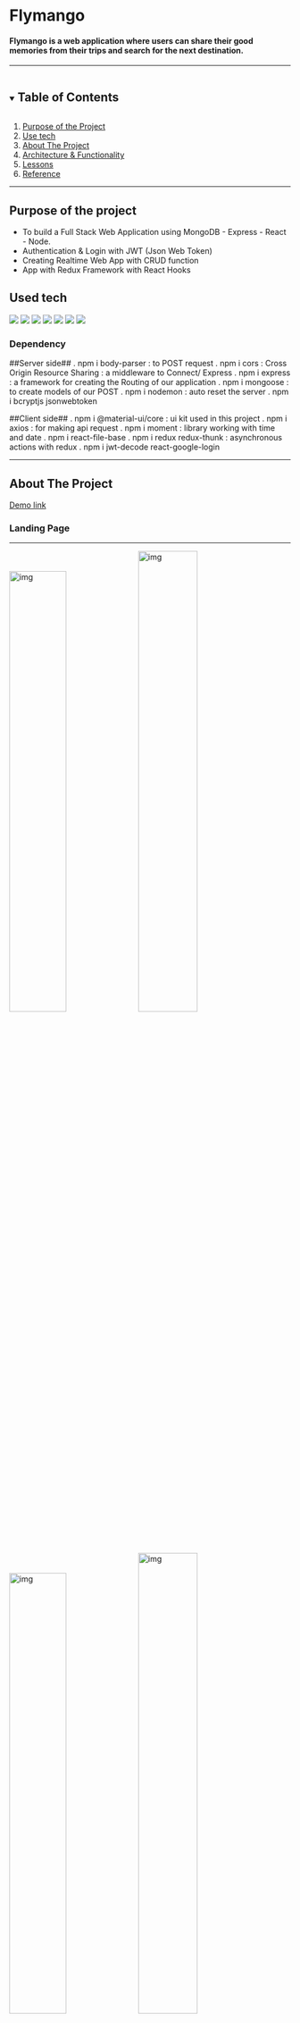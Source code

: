 # Flymango

#### Flymango is a web application where users can share their good memories from their trips and search for the next destination.

---

<details open="open">
  <summary><h2 style="display: inline-block">Table of Contents</h2></summary>
  <ol>
    <li><a href="#reason">Purpose of the Project</a></li>
    <li><a href="#use-tech">Use tech</a></li>
    <li>
      <a href="#about-the-project">About The Project</a>
    </li>
    <li><a href="#structure">Architecture & Functionality</a></li>
    <li><a href="#new">Lessons</a></li>
    <li><a href="#reference">Reference</a></li>
  </ol>
</details>

---

<div id="reason"/>

## Purpose of the project

- To build a Full Stack Web Application using MongoDB - Express - React - Node.
- Authentication & Login with JWT (Json Web Token)
- Creating Realtime Web App with CRUD function
- App with Redux Framework with React Hooks

<!--USE TECH-->

## Used tech

<span id="use-tech">
  <img src="https://img.shields.io/badge/Javascript-orange?style=flat-square&logo=JavaScript&logoColor=white"/>
  <img src="https://img.shields.io/badge/css-blue?style=flat-square&logo=CSS3&logoColor=white"/>
  <img src="https://img.shields.io/badge/HTML-red?style=flat-square&logo=HTML5&logoColor=white"/>
  <img src="https://img.shields.io/badge/React-blue?style=flat-square&logo=React&logoColor=white"/>
  <img src="https://img.shields.io/badge/ReactRouter-32b7f0?&logoColor=white"/>
  <img src="https://img.shields.io/badge/ReactHooks-e1a9f5?&logoColor=white"/>
  <img src="https://img.shields.io/badge/mongoDB-yellow?style=flat-square&logo=firebase&logoColor=white"/>

</span>

### Dependency

##Server side##
. npm i body-parser : to POST request
. npm i cors : Cross Origin Resource Sharing : a middleware to Connect/ Express
. npm i express : a framework for creating the Routing of our application
. npm i mongoose : to create models of our POST
. npm i nodemon : auto reset the server
. npm i bcryptjs jsonwebtoken

##Client side##
. npm i @material-ui/core : ui kit used in this project
. npm i axios : for making api request
. npm i moment : library working with time and date
. npm i react-file-base
. npm i redux redux-thunk : asynchronous actions with redux
. npm i jwt-decode react-google-login

---

<!-- ABOUT THE PROJECT -->

## About The Project

[Demo link](https://flymango.netlify.app/)

### Landing Page

---

<div>
<img width="45%" alt="img" src="https://user-images.githubusercontent.com/49248131/116836328-efa72300-ab7a-11eb-95aa-8dcbe4cd5877.png">
<img width="46%" alt="img" src="https://user-images.githubusercontent.com/49248131/116836333-f46bd700-ab7a-11eb-9157-fd6579ade191.png">
</div>

<div>
<img width="45%" alt="img" src="https://user-images.githubusercontent.com/49248131/116952602-e5029180-ac3f-11eb-83a4-dcf1ae820e48.png">
<img width="46%" alt="img" src="https://user-images.githubusercontent.com/49248131/116836333-f46bd700-ab7a-11eb-9157-fd6579ade191.png">
</div>
### Functionality Pages

---

|Client Side|

1. Action Types
   This App has various Actions such as Login/Logout, Sign-in with google, new Post, Like and upload files.
   These actions are stored in the actionsTypes.js file in constants.

. Action Type - Like
All the actions including Like, Update, Delete, Create, Auth and Logout has their functions in actions folder
ex) Like Post

```javascript
export const likePost = (id) => async (dispatch) => {
  const user = JSON.parse(localStorage.getItem("profile"));

  try {
    const { data } = await api.likePost(id, user?.token);

    dispatch({ type: LIKE, payload: data });
  } catch (error) {
    console.log(error);
  }
};
```

2. Redux - Reducers
   When actions are created, reducers receive those actions to dispatch the data according to the actions.

```javascript
import {
  FETCH_ALL,
  CREATE,
  UPDATE,
  DELETE,
  LIKE,
} from "../constants/actionTypes";

export default (posts = [], action) => {
  switch (action.type) {
    case FETCH_ALL:
      return action.payload;
    case LIKE:
      return posts.map((post) =>
        post._id === action.payload._id ? action.payload : post
      );
    case CREATE:
      return [...posts, action.payload];
    case UPDATE:
      return posts.map((post) =>
        post._id === action.payload._id ? action.payload : post
      );
    case DELETE:
      return posts.filter((post) => post._id !== action.payload);
    default:
      return posts;
  }
};
```

|Server Side|

1. Models
   In models, the data Schema for auth, and post are created like below

```Javascript
import mongoose from "mongoose";

const userSchema = mongoose.Schema({
  name: { type: String, required:  true },
  email: { type: String, required: true },
  password: { type: String, required: true },
  id: { type: String },
});

export default mongoose.model("User", userSchema);

```

2. Controller
   Using the schema, the actions like signin, signup, etc are controlled.

```Javascript
import bcrypt from "bcryptjs";
import jwt from "jsonwebtoken";

import UserModal from "../models/user.js";

const secret = 'test';

export const signin = async (req, res) => {
  const { email, password } = req.body;

  try {
    const oldUser = await UserModal.findOne({ email });
    if (!oldUser) return res.status(404).json({ message: "User doesn't exist" });
    const isPasswordCorrect = await bcrypt.compare(password, oldUser.password);
    if (!isPasswordCorrect) return res.status(400).json({ message: "Invalid credentials" });
    const token = jwt.sign({ email: oldUser.email, id: oldUser._id }, secret, { expiresIn: "1h" });
    res.status(200).json({ result: oldUser, token });
  } catch (err) {
    res.status(500).json({ message: "Something went wrong" });
  }
};
```

3. Routes
   End point of the routes are stored here.

4. Middleware
   Authorization by authentication are first controlled from Middleware and then it let the data released accordingly.

```JavaScript
import jwt from "jsonwebtoken";
const secret = 'test';

const auth = async (req, res, next) => {
  try {
    const token = req.headers.authorization.split(" ")[1];
    const isCustomAuth = token.length < 500;

    let decodedData;

    if (token && isCustomAuth) {
      decodedData = jwt.verify(token, secret);

      req.userId = decodedData?.id;
    } else {
      decodedData = jwt.decode(token);

      req.userId = decodedData?.sub;
    }

    next();
  } catch (error) {
    console.log(error);
  }
};

export default auth;

```

### Structure

```
.
│  
└── Client
│    └── src
│    │    ├── actions
│    │    ├── api
│    │    ├── components
│    │    ├── constants
│    │    └── reducers
│    │
│    ├── App.js
│    └── index.js
│ 
└── Server
     ├── controller
     ├── middleware
     ├── models
     ├── routes
     └── index.js

```

---

### Features

<img width="450" style="margin:10; padding:0;" alt="shot" src="https://user-images.githubusercontent.com/49248131/116954678-788a9100-ac45-11eb-821e-24bd620ada35.png">

---
**|Login Process|**

1. Client / Auth.js : The Login Information entered by users received from Auth.js file and here the action is dispatched so the data is sent to Reducers.

```javascript
   const handleSubmit =(e)=> {
      e.preventDefault();

      if (isSignup) {
        dispatch(signup(form, history))
      } else {
        dispatch(signin(form, history))     
      }
 }

 const handleChange=(e)=> {
   setForm({...form,[e.target.name]: e.target.value});
 }
  const googleSuccess = async (res) => {
    const result = res?.profileObj;
    const token = res?.tokenId;
   try {
     dispatch({type: 'AUTH', data:{result, token}});

     history.push('/');
   } catch (error) {
     console.log(error);
   }
  
  }

  const googleFailure =( error ) => {
   console.log("Google Sign In was unsuccessful. Try Again Later")
   console.log(error);
  }

```
---
2. Client / Reducer > Auth.js : Once the action is dispatched to a reduce, based on the action type, it will be sent to reduces. In this case the action type was Auth so the Auth.js in reduces folder will be executed and the {state & action} will be received into Reducer.

```javascript
const authReducer = (state = { authData: null }, action) => {
  switch (action.type) {
    
    case actionType.AUTH:
      localStorage.setItem('profile', JSON.stringify({ ...action?.data }));

      return { ...state, authData: action.data, loading: false, errors: null };
    case actionType.LOGOUT:
      localStorage.clear();

      return { ...state, authData: null, loading: false, errors: null };
    default:
      return state;
  }
};

```
---
3. Server / controllers > user.js : This is where our server actually pass in the input data and save into our server. 

```Javascript
import bcrypt from "bcryptjs";
import jwt from "jsonwebtoken";

import UserModal from "../models/user.js";

const secret = "test";


export const signup = async (req, res) => {
  const { email, password, firstName, lastName } = req.body;

  try {
    const oldUser = await UserModal.findOne({ email });

    if (oldUser)
      return res.status(400).json({ message: "User already exists" });

    const hashedPassword = await bcrypt.hash(password, 12);

    const result = await UserModal.create({
      email,
      password: hashedPassword,
      name: `${firstName} ${lastName}`,
    });

    const token = jwt.sign({ email: result.email, id: result._id }, secret, {
      expiresIn: "1h",
    });

    res.status(201).json({ result, token });
  } catch (error) {
    res.status(500).json({ message: "Something went wrong" });

    console.log(error);
  }
};


export const signin = async (req, res) => {
  const { email, password } = req.body;

  try {
    const oldUser = await UserModal.findOne({ email });

    if (!oldUser)
      return res.status(404).json({ message: "User doesn't exist" });

    const isPasswordCorrect = await bcrypt.compare(password, oldUser.password);

    if (!isPasswordCorrect)
      return res.status(400).json({ message: "Invalid credentials" });

    const token = jwt.sign({ email: oldUser.email, id: oldUser._id }, secret, {
      expiresIn: "1h",
    });

    res.status(200).json({ result: oldUser, token });
  } catch (err) {
    res.status(500).json({ message: "Something went wrong" });
  }
};
```


<div id="new"/>

## Lessons

- MongoDB for the database
- Node & Express for the server-side
- React for the client-side

